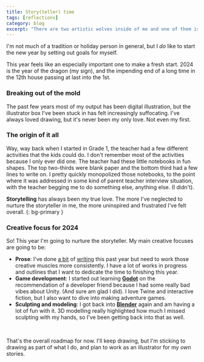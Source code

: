```yaml
---
title: Story(teller) time
tags: [reflections]
category: blog
excerpt: "There are two artistic wolves inside of me and one of them is done being ignored."
---
```


I'm not much of a tradition or holiday person in general, but I *do* like to start the new year by setting out goals for myself. 

This year feels like an especially important one to make a fresh start. 2024 is the year of the dragon (my sign), and the impending end of a long time in the 12th house passing at last into the 1st.

### Breaking out of the mold

The past few years most of my output has been digital illustration, but the illustrator box I've been stuck in has felt increasingly suffocating. I've always loved drawing, but it's never been my only love. Not even my first.

### The origin of it all

Way, way back when I started in Grade 1, the teacher had a few different activities that the kids could do. I don't remember most of the activities because I only ever did one. The teacher had these little notebooks in fun shapes. The top two-thirds were blank paper and the bottom third had a few lines to write on. I pretty quickly monopolized those notebooks, to the point where it was addressed in some kind of parent teacher interview situation, with the teacher begging me to do something else, anything else. (I didn't).


**Storytelling** has always been my true love. The more I've neglected to nurture the storyteller in me, the more uninspired and frustrated I've felt overall.
{: bg-primary }

### Creative focus for 2024

So! This year I'm going to nurture the storyteller. My main creative focuses are going to be:
- **Prose**: I've done [a bit](/stories/patron-saints) of [writing](/stories/standalone/) this past year but need to work those creative muscles more consistently. I have a lot of works in progress and outlines that I want to dedicate the time to finishing this year.
- **Game development**: I started out learning [**Godot**](https://godotengine.org/) on the recommendation of a developer friend because I had some really bad vibes about Unity. (And sure am glad I did). I love Twine and interactive fiction, but I also want to dive into making adventure games.
- **Sculpting and modeling**: I got back into [**Blender**](https://www.blender.org/) again and am having a lot of fun with it. 3D modelling really highlighted how much I missed sculpting with my hands, so I've been getting back into that as well.

<br>

That's the overall roadmap for now. I'll keep drawing, but I'm sticking to drawing as part of what I do, and plan to work as an illustrator for my *own* stories.